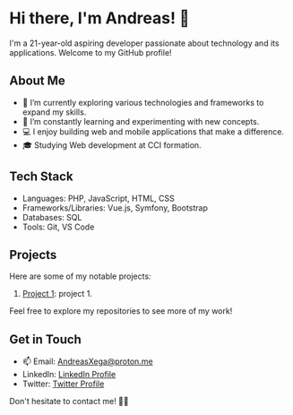 # Hi there, I'm Andreas! 👋

I'm a 21-year-old aspiring developer passionate about technology and its applications. Welcome to my GitHub profile!

## About Me

- 🔭 I’m currently exploring various technologies and frameworks to expand my skills.
- 🌱 I’m constantly learning and experimenting with new concepts.
- 💻 I enjoy building web and mobile applications that make a difference.
- 🎓 Studying Web development at CCI formation.

## Tech Stack

- Languages: PHP, JavaScript, HTML, CSS
- Frameworks/Libraries: Vue.js, Symfony, Bootstrap
- Databases: SQL
- Tools: Git, VS Code

## Projects

Here are some of my notable projects:

1. [Project 1](link-to-project-1): project 1.


Feel free to explore my repositories to see more of my work!

## Get in Touch

- 📫 Email: [AndreasXega@proton.me](mailto:AndreasXega@proton.me)
- LinkedIn: [LinkedIn Profile](https://www.linkedin.com/in/andreas-xega)
- Twitter: [Twitter Profile](https://twitter.com/AndreasXega)

Don't hesitate to contact me! 👨‍💻
